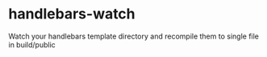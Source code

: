 handlebars-watch
================

Watch your handlebars template directory and recompile them to single file in build/public